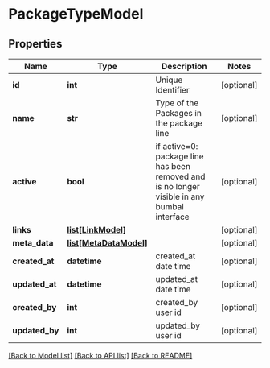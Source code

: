 # PackageTypeModel

## Properties
Name | Type | Description | Notes
------------ | ------------- | ------------- | -------------
**id** | **int** | Unique Identifier | [optional] 
**name** | **str** | Type of the Packages in the package line | [optional] 
**active** | **bool** | if active&#x3D;0: package line has been removed and is no longer visible in any bumbal interface | [optional] 
**links** | [**list[LinkModel]**](LinkModel.md) |  | [optional] 
**meta_data** | [**list[MetaDataModel]**](MetaDataModel.md) |  | [optional] 
**created_at** | **datetime** | created_at date time | [optional] 
**updated_at** | **datetime** | updated_at date time | [optional] 
**created_by** | **int** | created_by user id | [optional] 
**updated_by** | **int** | updated_by user id | [optional] 

[[Back to Model list]](../README.md#documentation-for-models) [[Back to API list]](../README.md#documentation-for-api-endpoints) [[Back to README]](../README.md)


